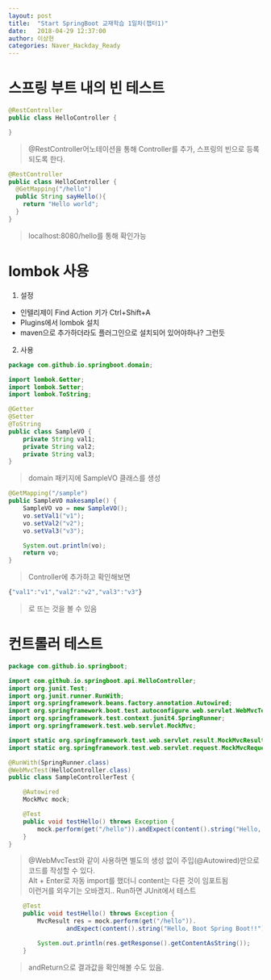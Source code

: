 ```yaml
---
layout: post
title:  "Start SpringBoot 교재학습 1일차(챕터1)"
date:   2018-04-29 12:37:00
author: 이상현
categories: Naver_Hackday_Ready
---
```


# 스프링 부트 내의 빈 테스트
```java
@RestController
public class HelloController {

}
```
> @RestController어노테이션을 통해 Controller를 추가, 스프링의 빈으로 등록되도록 한다.


```java
@RestController
public class HelloController {
  @GetMapping("/hello")
  public String sayHello(){
    return "Hello world";
  }
}
```
> localhost:8080/hello를 통해 확인가능

# lombok 사용
1. 설정
- 인텔리제이 Find Action 키가 Ctrl+Shift+A
- Plugins에서 lombok 설치
- maven으로 추가하더라도 플러그인으로 설치되어 있어야하나? 그런듯

2. 사용
```java
package com.github.io.springboot.domain;

import lombok.Getter;
import lombok.Setter;
import lombok.ToString;

@Getter
@Setter
@ToString
public class SampleVO {
    private String val1;
    private String val2;
    private String val3;
}
```
> domain 패키지에 SampleVO 클래스를 생성

```java
@GetMapping("/sample")
public SampleVO makesample() {
    SampleVO vo = new SampleVO();
    vo.setVal1("v1");
    vo.setVal2("v2");
    vo.setVal3("v3");

    System.out.println(vo);
    return vo;
}
```
> Controller에 추가하고 확인해보면 </br>
```js
{"val1":"v1","val2":"v2","val3":"v3"}
```
> 로 뜨는 것을 볼 수 있음

# 컨트롤러 테스트
```java
package com.github.io.springboot;

import com.github.io.springboot.api.HelloController;
import org.junit.Test;
import org.junit.runner.RunWith;
import org.springframework.beans.factory.annotation.Autowired;
import org.springframework.boot.test.autoconfigure.web.servlet.WebMvcTest;
import org.springframework.test.context.junit4.SpringRunner;
import org.springframework.test.web.servlet.MockMvc;

import static org.springframework.test.web.servlet.result.MockMvcResultMatchers.content;
import static org.springframework.test.web.servlet.request.MockMvcRequestBuilders.get;

@RunWith(SpringRunner.class)
@WebMvcTest(HelloController.class)
public class SampleControllerTest {

    @Autowired
    MockMvc mock;

    @Test
    public void testHello() throws Exception {
        mock.perform(get("/hello")).andExpect(content().string("Hello, Boot Spring Boot!!"));
    }
}
```
> @WebMvcTest와 같이 사용하면 별도의 생성 없이 주입(@Autowired)만으로 코드를 작성할 수 있다. <br/>
> Alt + Enter로 자동 import를 했더니 content는 다른 것이 임포트됨 <br/>
> 이런거를 외우기는 오바겠지.. Run하면 JUnit에서 테스트 <br/>
```java
    @Test
    public void testHello() throws Exception {
        MvcResult res = mock.perform(get("/hello")).
                andExpect(content().string("Hello, Boot Spring Boot!!")).andReturn();

        System.out.println(res.getResponse().getContentAsString());
    }
```
> andReturn으로 결과값을 확인해볼 수도 있음.
